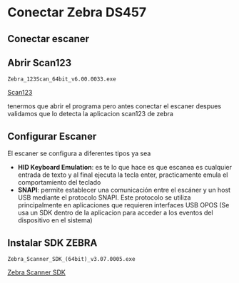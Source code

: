 # Conectar Zebra DS457

## Conectar escaner
## Abrir Scan123
```
Zebra_123Scan_64bit_v6.00.0033.exe
```
[Scan123](https://www.zebra.com/us/en/support-downloads/software/scanner-software/123scan-utility.html)

tenermos que abrir el programa pero antes conectar el escaner despues validamos que lo detecta la aplicacion scan123 de zebra
## Configurar Escaner

El escaner se configura a diferentes tipos ya sea
- **HID Keyboard Emulation**: es te lo que hace es que escanea es cualquier entrada de texto y al final ejecuta la tecla enter, practicamente emula el comportamiento del teclado
- **SNAPI**: permite establecer una comunicación entre el escáner y un host USB mediante el protocolo SNAPI. Este protocolo se utiliza principalmente en aplicaciones que requieren interfaces USB OPOS (Se usa un SDK dentro de la aplicacion para acceder a los eventos del dispositivo en el sistema)

## Instalar SDK ZEBRA
```
Zebra_Scanner_SDK_(64bit)_v3.07.0005.exe
```
[Zebra Scanner SDK](https://www.zebra.com/us/en/support-downloads/software/scanner-software/scanner-sdk-for-windows.html?downloadId=7a204d66-3110-48e8-98c9-7adc1fa4b5b3)
